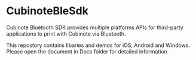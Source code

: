 # CubinoteBleSdk

Cubinote Bluetooth SDK provides multiple platforms APIs for third-party applications to print with Cubinote via Bluetooth.

This repostory contains libaries and demos for iOS, Android and Windows. Please open the document in Docs folder for detailed information.
